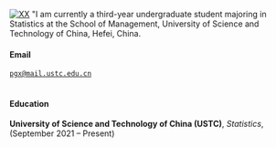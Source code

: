 [![XX](https://img.shields.io/badge/XX-github-blue?logo=github)](https://github.com/XX)
"I am currently a third-year undergraduate student majoring in Statistics at the School of Management, University of Science and Technology of China, Hefei, China.

#### Email  
<code>pgx@mail.ustc.edu.cn</code>  
<br>
#### Education
**University of Science and Technology of China (USTC)**, 
*Statistics*, 
(September 2021 – Present)
